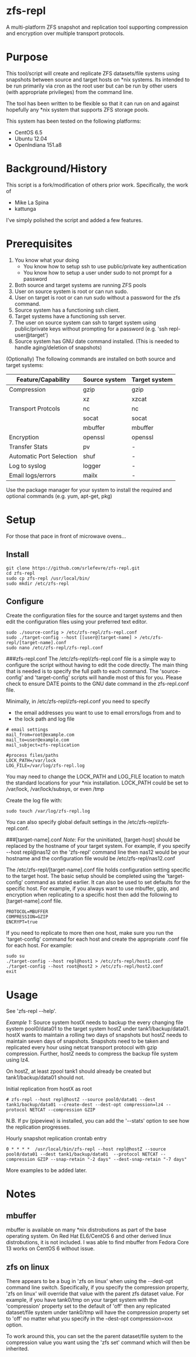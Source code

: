 zfs-repl
========
A multi-platform ZFS snapshot and replication tool supporting compression and encryption over multiple transport protocols.

Purpose
=======
This tool/script will create and replicate ZFS datasets/file systems using snapshots between source and target hosts on *nix systems.  Its intended to be run primarily via cron as the root user but can be run by other users (with appropriate privileges) from the command line.

The tool has been written to be flexible so that it can run on and against hopefully any *nix system that supports ZFS storage pools.

This system has been tested on the following platforms:
* CentOS 6.5
* Ubuntu 12.04
* OpenIndiana 151.a8


Background/History
==================
This script is a fork/modification of others prior work.  Specifically, the work of 
- Mike La Spina
- kattunga

I've simply polished the script and added a few features.


Prerequisites
===========
1. You know what your doing 
   * You know how to setup ssh to use public/private key authentication 
   * You know how to setup a user under sudo to not prompt for a password
2. Both source and target systems are running ZFS pools
3. User on source system is root or can run sudo.
4. User on target is root or can run sudo without a password for the zfs command.
5. Source system has a functioning ssh client.
6. Target systems have a functioning ssh server.
7. The user on source system can ssh to target system using public/private keys without prompting for a password (e.g. 'ssh repl-user@target')
8. Source system has GNU date command installed.  (This is needed to handle aging/deletion of snapshots)

(Optionally) The following commands are installed on both source and target systems:

|Feature/Capability | Source system | Target system |
|-------------------|---------------|---------------|
|Compression | gzip | gzip |
| | xz | xzcat |
|Transport Protcols | nc | nc |
| | socat | socat |
| | mbuffer | mbuffer |
|Encryption | openssl | openssl |
|Transfer Stats | pv | - |
|Automatic Port Selection | shuf | - |
|Log to syslog | logger | - |
|Email logs/errors | mailx | - |

Use the package manager for your system to install the required and optional commands (e.g. yum, apt-get, pkg)


Setup
=====
For those that pace in front of microwave ovens...

Install
-------
```
git clone https://github.com/srlefevre/zfs-repl.git
cd zfs-repl
sudo cp zfs-repl /usr/local/bin/
sudo mkdir /etc/zfs-repl
```

Configure
---------

Create the configuration files for the source and target systems and then edit the configuration files using your preferred text editor.

```
sudo ./source-config > /etc/zfs-repl/zfs-repl.conf
sudo ./target-config --host [[user@]target-name] > /etc/zfs-repl/[target-name].conf
sudo nano /etc/zfs-repl/zfs-repl.conf  
```

###zfs-repl.conf
The /etc/zfs-repl/zfs-repl.conf file is a simple way to configure the script without having to edit the code directly.  The main thing that is needed is to specify the full path to each command.  The 'source-config' and 'target-config' scripts will handle most of this for you.  Please check to ensure DATE points to the GNU date command in the zfs-repl.conf file.

Minimally, in /etc/zfs-repl/zfs-repl.conf you need to specify 
* the email addresses you want to use to email errors/logs from and to 
* the lock path and log file

```
# email settings
mail_from=root@example.com
mail_to=user@example.com
mail_subject=zfs-replication

#process files/paths
LOCK_PATH=/var/lock
LOG_FILE=/var/log/zfs-repl.log
```
You may need to change the LOCK_PATH and LOG_FILE location to match the standard locations for your *nix installation.
LOCK_PATH could be set to /var/lock, /var/lock/subsys, or even /tmp

Create the log file with:
```
sudo touch /var/log/zfs-repl.log
```


You can also specify global default settings in the /etc/zfs-repl/zfs-repl.conf. 



###[target-name].conf
*Note:* For the uninitiated, [target-host] should be replaced by the hostname of your target system. For example, if you specify --host repl@nas12 on the 'zfs-repl' command line then nas12 would be your hostname and the configuration file would be /etc/zfs-repl/nas12.conf

The /etc/zfs-repl/[target-name].conf file holds configuration setting specific to the target host. The basic setup should be completed using the 'target-config' command as stated earlier.  It can also be used to set defaults for the specific host.  For example, if you always want to use mbuffer, gzip, and encryption when replicating to a specific host then add the following to [target-name].conf file.

```
PROTOCOL=MBUFFER
COMPRESSION=GZIP
ENCRYPT=true
```

If you need to replicate to more then one host, make sure you run the 'target-config' command for each host and create the appropriate .conf file for each host.  For example:

```
sudo su
./target-config --host repl@host1 > /etc/zfs-repl/host1.conf
./target-config --host root@host2 > /etc/zfs-repl/host2.conf
exit
```


Usage
=====

See 'zfs-repl --help'.

*Example 1:*
Source system hostX needs to backup the every changing file system pool0/data01 to the target system hostZ under tank1/backup/data01.  hostX wants to maintain a rolling two days of snapshots but hostZ needs to maintain seven days of snapshots.  Snapshots need to be taken and replicated every hour using netcat transport protocol with gzip compression.  Further, hostZ needs to compress the backup file system using lz4.

On hostZ, at least zpool tank1 should already be created but tank1/backup/data01 should not.

Initial replication from hostX as root
```
# zfs-repl --host repl@hostZ --source pool0/data01 --dest tank1/backup/data01 --create-dest --dest-opt compression=lz4 --protocol NETCAT --compression GZIP 
```
N.B. If pv (pipeview) is installed, you can add the '--stats' option to see how the replication progresses.


Hourly snapshot replication crontab entry
```
0 * * * *  /usr/local/bin/zfs-repl --host repl@hostZ --source pool0/data01 --dest tank1/backup/data01  --protocol NETCAT --compression GZIP --snap-retain "-2 days" --dest-snap-retain "-7 days"
```


More examples to be added later.


Notes
=====

mbuffer
-------

mbuffer is available on many *nix distrobutions as part of the base operating system.  On Red Hat EL6/CentOS 6 and other derived linux distrobutions, it is not included.  I was able to find mbuffer from Fedora Core 13 works on CentOS 6 without issue.

zfs on linux
------------

There appears to be a bug in 'zfs on linux' when using the --dest-opt command line switch.  Specifically, if you specify the compression property, 'zfs on linux' will override that value with the parent zfs dataset value.  For example, if you have tank0/tmp on your target system with the 'compression' property set to the default of 'off' then any replicated dataset/file system under tank0/tmp will have the compression property set to 'off' no matter what you specify in the -dest-opt compression=xxx option.

To work around this, you can set the the parent dataset/file system to the compression value you want using the 'zfs set' command which will then be inherited.
